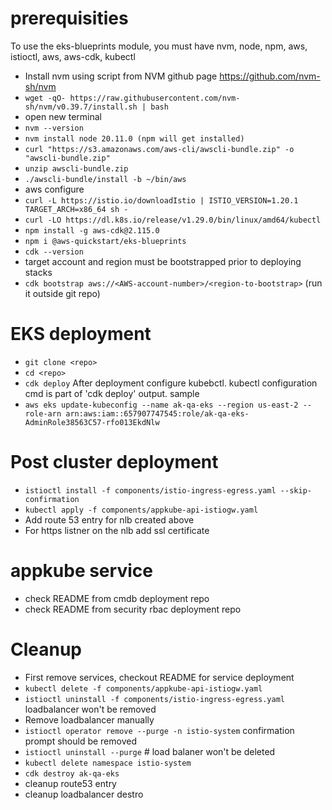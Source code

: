 
# prerequisities

To use the eks-blueprints module, you must have nvm, node, npm, aws, istioctl, aws, aws-cdk, kubectl
*	Install nvm using script from NVM github page https://github.com/nvm-sh/nvm
*	`wget -qO- https://raw.githubusercontent.com/nvm-sh/nvm/v0.39.7/install.sh | bash`
*	open new terminal
*	`nvm --version`
*	`nvm install node 20.11.0 (npm will get installed)`
*	`curl "https://s3.amazonaws.com/aws-cli/awscli-bundle.zip" -o "awscli-bundle.zip"`
*	`unzip awscli-bundle.zip`
*	`./awscli-bundle/install -b ~/bin/aws`
*	aws configure <enter keyID and secret>
*	`curl -L https://istio.io/downloadIstio | ISTIO_VERSION=1.20.1 TARGET_ARCH=x86_64 sh -`
*	`curl -LO https://dl.k8s.io/release/v1.29.0/bin/linux/amd64/kubectl`
*   `npm install -g aws-cdk@2.115.0`
*   `npm i @aws-quickstart/eks-blueprints`
*   `cdk --version`
*   target account and region must be bootstrapped prior to deploying stacks
*   `cdk bootstrap aws://<AWS-account-number>/<region-to-bootstrap>` (run it outside git repo)

# EKS deployment
*   `git clone <repo>`
*   `cd <repo>`
*   `cdk deploy`
After deployment configure kubebctl. kubectl configuration cmd is part of 'cdk deploy' output. sample
*   `aws eks update-kubeconfig --name ak-qa-eks --region us-east-2 --role-arn arn:aws:iam::657907747545:role/ak-qa-eks-AdminRole38563C57-rfo013EkdNlw`

# Post cluster deployment
 *  `istioctl install -f components/istio-ingress-egress.yaml --skip-confirmation`
 *  `kubectl apply -f components/appkube-api-istiogw.yaml`
 *  Add route 53 entry for nlb created above
 *  For https listner on the nlb add ssl certificate

# appkube service
 * check README from cmdb deployment repo
 * check README from security rbac deployment repo

# Cleanup
 * First remove services, checkout README for service deployment 
 *  `kubectl delete -f components/appkube-api-istiogw.yaml`
 *  `istioctl uninstall -f components/istio-ingress-egress.yaml` loadbalancer won't be removed
 *  Remove loadbalancer manually
 *  `istioctl operator remove --purge -n istio-system` confirmation prompt should be removed
 *  `istioctl uninstall --purge` # load balaner won't be deleted
 *  `kubectl delete namespace istio-system`
 *  `cdk destroy ak-qa-eks`
 * cleanup route53 entry
 * cleanup loadbalancer 
destro